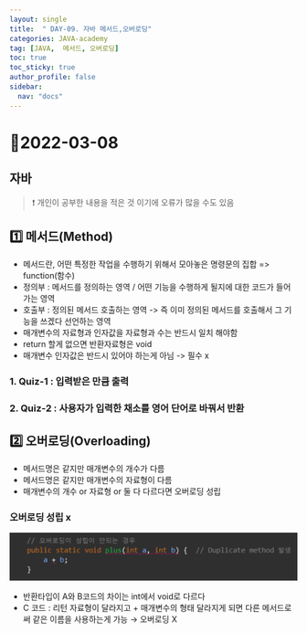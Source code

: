 ```yaml
---
layout: single
title:  " DAY-09. 자바 메서드,오버로딩"
categories: JAVA-academy
tag: [JAVA,  메서드, 오버로딩]
toc: true
toc_sticky: true
author_profile: false
sidebar:
  nav: "docs"
---
```


# 📌2022-03-08

## 자바
<!--Quote-->

> ❗ 개인이 공부한 내용을 적은 것 이기에 오류가 많을 수도 있음


## **1️⃣ 메서드(Method)**

<script src="https://gist.github.com/kimyeong96/6dd90f1a1f3470704a2e5fd6996cc3fc.js"></script>

- 메서드란, 어떤 특정한 작업을 수행하기 위해서 모아놓은 명령문의 집합 => function(함수)
- 정의부 : 메서드를 정의하는 영역 / 어떤 기능을 수행하게 될지에 대한 코드가 들어가는 영역
- 호출부 : 정의된 메서드 호출하는 영역 -> 즉 이미 정의된 메서드를 호출해서 그 기능을 쓰겠다 선언하는 영역
- 매개변수의 자료형과 인자값을 자료형과 수는 반드시 일치 해야함
- return 할게 없으면 반환자료형은 void
- 매개변수 인자값은 반드시 있어야 하는게 아님 -> 필수 x

### 1. Quiz-1 : 입력받은 만큼 출력

<script src="https://gist.github.com/kimyeong96/fcb8f33f50a4ec67f5680ed5c14d21da.js"></script>

### 2. Quiz-2 : 사용자가 입력한 채소를 영어 단어로 바꿔서 반환

<script src="https://gist.github.com/kimyeong96/a85e24392256fa37ed457db6dc80716f.js"></script>

## **2️⃣ 오버로딩(Overloading)**

<script src="https://gist.github.com/kimyeong96/7adc7cf477261045b0e6ed8ee6dece5e.js"></script>

- 메서드명은 같지만 매개변수의 개수가 다름
- 메서드명은 같지만 매개변수의 자료형이 다름
- 매개변수의 개수 or 자료형 or 둘 다 다르다면 오버로딩 성립

### 오버로딩 성립 x

<script src="https://gist.github.com/kimyeong96/71d39c43a15c52e29de92783ec238434.js"></script>

![1.png](/assets/images/posts/2022-03-08/1.png)

- 반환타입이 A와 B코드의 차이는 int에서 void로 다르다
- C 코드 : 리턴 자료형이 달라지고 + 매개변수의 형태 달라지게 되면 다른 메서드로써 같은 이름을 사용하는게 가능 → 오버로딩 X

